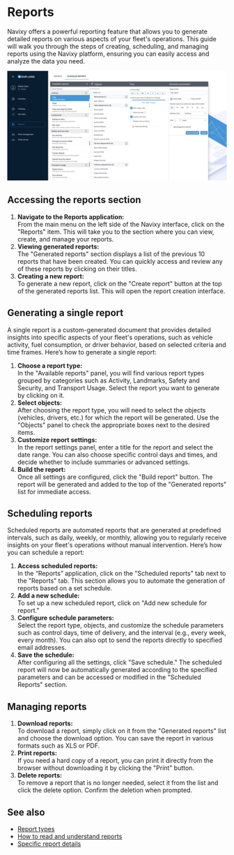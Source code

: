 # Reports

Navixy offers a powerful reporting feature that allows you to generate detailed reports on various aspects of your fleet's operations. This guide will walk you through the steps of creating, scheduling, and managing reports using the Navixy platform, ensuring you can easily access and analyze the data you need.

![](../../user-guide/attachments/image-20240814-234904.png)

## Accessing the reports section

1. **Navigate to the Reports application:**\
   From the main menu on the left side of the Navixy interface, click on the "Reports" item. This will take you to the section where you can view, create, and manage your reports.
2. **Viewing generated reports:**\
   The "Generated reports" section displays a list of the previous 10 reports that have been created. You can quickly access and review any of these reports by clicking on their titles.
3. **Creating a new report:**\
   To generate a new report, click on the "Create report" button at the top of the generated reports list. This will open the report creation interface.

## Generating a single report

A single report is a custom-generated document that provides detailed insights into specific aspects of your fleet's operations, such as vehicle activity, fuel consumption, or driver behavior, based on selected criteria and time frames. Here’s how to generate a single report:

1. **Choose a report type:**\
   In the "Available reports" panel, you will find various report types grouped by categories such as Activity, Landmarks, Safety and Security, and Transport Usage. Select the report you want to generate by clicking on it.
2. **Select objects:**\
   After choosing the report type, you will need to select the objects (vehicles, drivers, etc.) for which the report will be generated. Use the "Objects" panel to check the appropriate boxes next to the desired items.
3. **Customize report settings:**\
   In the report settings panel, enter a title for the report and select the date range. You can also choose specific control days and times, and decide whether to include summaries or advanced settings.
4. **Build the report:**\
   Once all settings are configured, click the "Build report" button. The report will be generated and added to the top of the "Generated reports" list for immediate access.

## Scheduling reports

Scheduled reports are automated reports that are generated at predefined intervals, such as daily, weekly, or monthly, allowing you to regularly receive insights on your fleet's operations without manual intervention. Here’s how you can schedule a report:

1. **Access scheduled reports:**\
   In the “Reports” application, click on the "Scheduled reports" tab next to the "Reports" tab. This section allows you to automate the generation of reports based on a set schedule.
2. **Add a new schedule:**\
   To set up a new scheduled report, click on "Add new schedule for report."
3. **Configure schedule parameters:**\
   Select the report type, objects, and customize the schedule parameters such as control days, time of delivery, and the interval (e.g., every week, every month). You can also opt to send the reports directly to specified email addresses.
4. **Save the schedule:**\
   After configuring all the settings, click "Save schedule." The scheduled report will now be automatically generated according to the specified parameters and can be accessed or modified in the "Scheduled Reports" section.

## Managing reports

1. **Download reports:**\
   To download a report, simply click on it from the "Generated reports" list and choose the download option. You can save the report in various formats such as XLS or PDF.
2. **Print reports:**\
   If you need a hard copy of a report, you can print it directly from the browser without downloading it by clicking the "Print" button.
3. **Delete reports:**\
   To remove a report that is no longer needed, select it from the list and click the delete option. Confirm the deletion when prompted.

## See also

* [Report types](report-types.md)
* [How to read and understand reports](read-and-understand-reports.md)
* [Specific report details](specific-report-details/)

